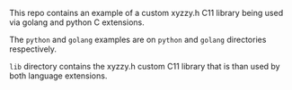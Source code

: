 This repo contains an example of a custom xyzzy.h C11 library being used via golang and python C extensions.


The `python` and `golang` examples are on `python` and `golang` directories respectively. 



`lib` directory contains the xyzzy.h custom C11 library that is than used by both language extensions.

